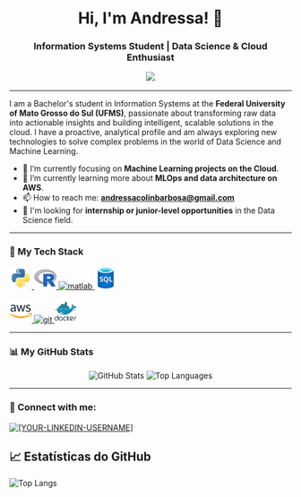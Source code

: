 <h1 align="center">Hi, I'm Andressa! 👋</h1>
<h3 align="center">Information Systems Student | Data Science & Cloud Enthusiast</h3>

<p align="center">
  <img src="https://media.giphy.com/media/v1.Y2lkPTc5MGI3NjExb3RnbzQ0dXk1amNqODd5bnN3bHN0N2Jjc3N0aTlwYzhxNHozb2M4byZlcD12aXNrZV9zdGlja2Vyc19zZWFyY2gmY3Q9cw/USV0m0yA9iVEOIj5m2/giphy.gif" width="100">
</p>

---

<p align="left"> 
  I am a Bachelor's student in Information Systems at the <strong>Federal University of Mato Grosso do Sul (UFMS)</strong>, passionate about transforming raw data into actionable insights and building intelligent, scalable solutions in the cloud. I have a proactive, analytical profile and am always exploring new technologies to solve complex problems in the world of Data Science and Machine Learning.
</p>

- 🔭 I’m currently focusing on **Machine Learning projects on the Cloud**.
- 🌱 I’m currently learning more about **MLOps and data architecture on AWS**.
- 📫 How to reach me: **andressacolinbarbosa@gmail.com**
- 🤝 I'm looking for **internship or junior-level opportunities** in the Data Science field.

---

<h3 align="left">🚀 My Tech Stack</h3>
<p align="left">
  <a href="https://www.python.org" target="_blank" rel="noreferrer"> 
    <img src="https://raw.githubusercontent.com/devicons/devicon/master/icons/python/python-original.svg" alt="python" width="40" height="40"/> 
  </a>
  <a href="https://www.r-project.org/" target="_blank" rel="noreferrer"> 
    <img src="https://raw.githubusercontent.com/devicons/devicon/master/icons/r/r-original.svg" alt="R" width="40" height="40"/> 
  </a>
  <a href="https://www.mathworks.com/products/matlab.html" target="_blank" rel="noreferrer"> 
    <img src="https://upload.wikimedia.org/wikipedia/commons/2/21/Matlab_Logo.png" alt="matlab" width="40" height="40"/>
  </a>
  <a href="https://developer.mozilla.org/en-US/docs/Web/SQL" target="_blank" rel="noreferrer"> 
    <img src="https://raw.githubusercontent.com/devicons/devicon/master/icons/azuresqldatabase/azuresqldatabase-original.svg" alt="sql" width="40" height="40"/> 
  </a>
  <br><br>
  <a href="https://aws.amazon.com" target="_blank" rel="noreferrer"> 
    <img src="https://raw.githubusercontent.com/devicons/devicon/master/icons/amazonwebservices/amazonwebservices-original-wordmark.svg" alt="aws" width="40" height="40"/> 
  </a>
  <a href="https://git-scm.com/" target="_blank" rel="noreferrer"> 
    <img src="https://www.vectorlogo.zone/logos/git-scm/git-scm-icon.svg" alt="git" width="40" height="40"/> 
  </a>
  <a href="https://www.docker.com/" target="_blank" rel="noreferrer"> 
    <img src="https://raw.githubusercontent.com/devicons/devicon/master/icons/docker/docker-original-wordmark.svg" alt="docker" width="40" height="40"/> 
  </a>
</p>

---

<h3 align="left">📊 My GitHub Stats</h3>
<p align="center">
  <img align="center" src="https://github-readme-stats.vercel.app/api?username=[AndressaColin]&show_icons=true&locale=en&theme=dracula" alt="GitHub Stats" />
  <img align="center" src="https://github-readme-stats.vercel.app/api/top-langs/?username=[AndressaColin]&layout=compact&locale=en&theme=dracula" alt="Top Languages" />
</p>

---

<h3 align="left">🔗 Connect with me:</h3>
<p align="left">
<a href="https://linkedin.com/in/[YOUR-LINKEDIN-USERNAME]" target="blank"><img align="center" src="https://raw.githubusercontent.com/rahuldkjain/github-profile-readme-generator/master/src/images/icons/Social/linked-in-alt.svg" alt="[YOUR-LINKEDIN-USERNAME]" height="30" width="40" /></a>
</p>

## 📈 Estatísticas do GitHub
![Top Langs](https://github-readme-stats.vercel.app/api/top-langs/?username=andressacolin&layout=compact&theme=cobalt)






